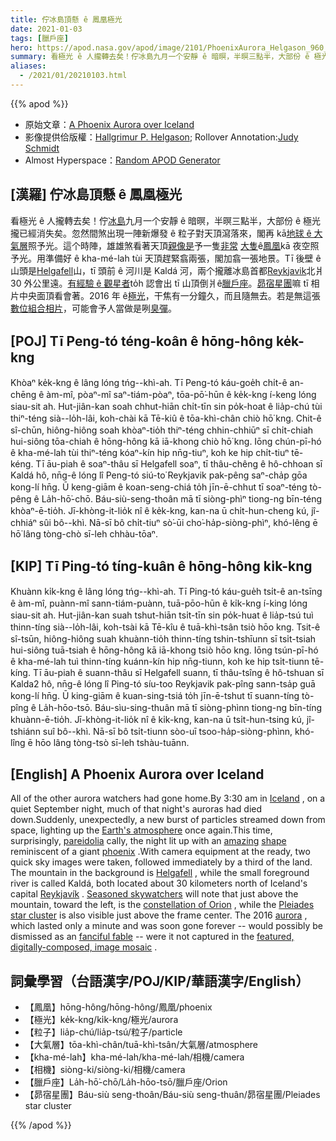 ```yaml
---
title: 佇冰島頂懸 ê 鳳凰極光
date: 2021-01-03
tags: [臘戶座]
hero: https://apod.nasa.gov/apod/image/2101/PhoenixAurora_Helgason_960_annotated.jpg
summary: 看極光 ê 人攏轉去矣！佇冰島九月一个安靜 ê 暗暝，半暝三點半，大部份 ê 極光攏已經消失矣。
aliases:
  - /2021/01/20210103.html
---
```


{{% apod %}}

- 原始文章：[A Phoenix Aurora over Iceland](https://apod.nasa.gov/apod/ap210103.html)
- 影像提供佮版權：[Hallgrimur P. Helgason](https://www.facebook.com/Icelandic.Photos); Rollover Annotation:[Judy Schmidt](http://geckzilla.com/)
- Almost Hyperspace：[Random APOD Generator](https://apod.nasa.gov/apod/random_apod.html)

## [漢羅] 佇冰島頂懸 ê 鳳凰極光

看極光 ê 人攏轉去矣！佇[冰島](https://en.wikipedia.org/wiki/Iceland)九月一个安靜 ê 暗暝，半暝三點半，大部份 ê 極光攏已經消失矣。忽然間煞出現一陣新爆發 ê 粒子對天頂瀉落來，閣再 kā[地球 ê 大氣層](http://www.nasa.gov/mission_pages/sunearth/science/atmosphere-layers2.html)照予光。這个時陣，雄雄煞看著天頂[親像是](https://en.wikipedia.org/wiki/Pareidolia)予一隻[非常](https://apod.nasa.gov/apod/ap140429.html) [大隻](https://apod.nasa.gov/apod/ap121003.html)ê[鳳凰](https://en.wikipedia.org/wiki/Phoenix_(mythology))kā 夜空照予光。用準備好 ê kha-mé-lah tùi 天頂趕緊翕兩張，閣加翕一張地景。Tī 後壁 ê 山頭是[Helgafell](https://www.youtube.com/watch?v=3BuhpUn0LsE)山，tī 頭前 ê 河川是 Kaldá 河，兩个攏離冰島首都[Reykjavik](https://youtu.be/-5exa7svE5Y)北爿 30 外公里遠。[有經驗 ê 觀星者](https://c2.staticflickr.com/8/7071/7180595308_f6ba60d0b8_b.jpg)to̍h 認會出 tī 山頂倒爿ê[臘戶座](https://apod.nasa.gov/apod/ap101117.html)。[昴宿星團](https://apod.nasa.gov/apod/ap140225.html)嘛 tī 相片中央面頂看會著。2016 年 ê[極光](https://spaceplace.nasa.gov/aurora/en/)，干焦有一分鐘久，而且隨無去。若是無這張[數位組合相片](https://www.facebook.com/Icelandic.Photos/photos/pb.1859684057503918.-2207520000.1458064624./2130278890444432/)，可能會予人當做是咧[臭彈](https://en.wikipedia.org/wiki/Tall_tale)。

## [POJ] Tī Peng-tó téng-koân ê hōng-hông ke̍k-kng

Khòaⁿ ke̍k-kng ê lâng lóng tńg--khì-ah. Tī Peng-tó káu-goe̍h chi̍t-ê an-chēng ê àm-mî, pòaⁿ-mî saⁿ-tiám-pòaⁿ, tōa-pō͘-hūn ê ke̍k-kng í-keng lóng siau-sit ah. Hut-jiân-kan soah chhut-hiān chi̍t-tīn sin po̍k-hoat ê lia̍p-chú tùi thiⁿ-téng sià--lo̍h-lâi, koh-chài kā Tē-kiû ê tōa-khì-chân chiò hō͘ kng. Chit-ê sî-chūn, hiông-hiông soah khòaⁿ-tio̍h thiⁿ-téng chhin-chhiūⁿ sī chi̍t-chiah hui-siông tōa-chiah ê hōng-hông kā iā-khong chiò hō͘ kng. Iōng chún-pī-hó ê kha-mé-lah tùi thiⁿ-téng kóaⁿ-kín hip nn̄g-tiuⁿ, koh ke hip chi̍t-tiuⁿ tē-kéng. Tī āu-piah ê soaⁿ-thâu sī Helgafell soaⁿ, tī thâu-chêng ê hô-chhoan sī Kaldá hô, nn̄g-ê lóng lî Peng-tó siú-to͘ Reykjavik pak-pêng saⁿ-cha̍p gōa kong-lí hn̄g. Ū keng-giām ê koan-seng-chiá to̍h jīn-ē-chhut tī soaⁿ-téng tò-pêng ê La̍h-hō͘-chō. Báu-siù-seng-thoân mā tī siòng-phìⁿ tiong-ng bīn-téng khòaⁿ-ē-tio̍h. Jī-khòng-it-lio̍k nî ê ke̍k-kng, kan-na ū chi̍t-hun-cheng kú, jî-chhiáⁿ sûi bô--khì. Nā-sī bô chi̍t-tiuⁿ sò͘-ūi cho͘-ha̍p-siòng-phìⁿ, khó-lêng ē hō͘ lâng tòng-chò sī-leh chhàu-tōaⁿ.

## [KIP] Tī Ping-tó tíng-kuân ê hōng-hông ki̍k-kng

Khuànn ki̍k-kng ê lâng lóng tńg--khì-ah. Tī Ping-tó káu-gue̍h tsi̍t-ê an-tsīng ê àm-mî, puànn-mî sann-tiám-puànn, tuā-pōo-hūn ê ki̍k-kng í-king lóng siau-sit ah. Hut-jiân-kan suah tshut-hiān tsi̍t-tīn sin po̍k-huat ê lia̍p-tsú tuì thinn-tíng sià--lo̍h-lâi, koh-tsài kā Tē-kîu ê tuā-khì-tsân tsiò hōo kng. Tsit-ê sî-tsūn, hiông-hiông suah khuànn-tio̍h thinn-tíng tshin-tshīunn sī tsi̍t-tsiah hui-siông tuā-tsiah ê hōng-hông kā iā-khong tsiò hōo kng. Iōng tsún-pī-hó ê kha-mé-lah tuì thinn-tíng kuánn-kín hip nn̄g-tiunn, koh ke hip tsi̍t-tiunn tē-kíng. Tī āu-piah ê suann-thâu sī Helgafell suann, tī thâu-tsîng ê hô-tshuan sī Kalda2 hô, nn̄g-ê lóng lî Ping-tó síu-too Reykjavik pak-pîng sann-tsa̍p guā kong-lí hn̄g. Ū king-giām ê kuan-sing-tsiá to̍h jīn-ē-tshut tī suann-tíng tò-pîng ê La̍h-hōo-tsō. Báu-sìu-sing-thuân mā tī siòng-phìnn tiong-ng bīn-tíng khuànn-ē-tio̍h. Jī-khòng-it-lio̍k nî ê ki̍k-kng, kan-na ū tsi̍t-hun-tsing kú, jî-tshiánn suî bô--khì. Nā-sī bô tsi̍t-tiunn sòo-uī tsoo-ha̍p-siòng-phìnn, khó-lîng ē hōo lâng tòng-tsò sī-leh tshàu-tuānn.

## [English] A Phoenix Aurora over Iceland

All of the other aurora watchers had gone home.By 3:30 am in [Iceland](https://en.wikipedia.org/wiki/Iceland) , on a quiet September night, much of that night's auroras had died down.Suddenly, unexpectedly, a new burst of particles streamed down from space, lighting up the [Earth's atmosphere](http://www.nasa.gov/mission_pages/sunearth/science/atmosphere-layers2.html) once again.This time, surprisingly, [pareidolia](https://en.wikipedia.org/wiki/Pareidolia) cally, the night lit up with an [amazing](https://apod.nasa.gov/apod/ap140429.html) [shape](https://apod.nasa.gov/apod/ap121003.html) reminiscent of a giant [phoenix](https://en.wikipedia.org/wiki/Phoenix_(mythology)) .With camera equipment at the ready, two quick sky images were taken, followed immediately by a third of the land. The mountain in the background is [Helgafell](https://www.youtube.com/watch?v=3BuhpUn0LsE) , while the small foreground river is called Kaldá, both located about 30 kilometers north of Iceland's capital [Reykjavík](https://youtu.be/-5exa7svE5Y) . [Seasoned skywatchers](https://c2.staticflickr.com/8/7071/7180595308_f6ba60d0b8_b.jpg) will note that just above the mountain, toward the left, is the [constellation of Orion](https://apod.nasa.gov/apod/ap101117.html) , while the [Pleiades](https://apod.nasa.gov/apod/ap140225.html) [star cluster](http://asterisk.apod.com/viewtopic.php?f=24&t=18009) is also visible just above the frame center. The 2016 [aurora](https://spaceplace.nasa.gov/aurora/en/) , which lasted only a minute and was soon gone forever -- would possibly be dismissed as an [fanciful fable](https://en.wikipedia.org/wiki/Tall_tale) -- were it not captured in the [featured, digitally-composed, image mosaic](https://www.facebook.com/Icelandic.Photos/photos/pb.1859684057503918.-2207520000.1458064624./2130278890444432/) .

## 詞彙學習（台語漢字/POJ/KIP/華語漢字/English）

- 【鳳凰】hōng-hông/hōng-hông/鳳凰/phoenix
- 【極光】ke̍k-kng/ki̍k-kng/極光/aurora
- 【粒子】lia̍p-chú/lia̍p-tsú/粒子/particle
- 【大氣層】tōa-khì-chân/tuā-khì-tsân/大氣層/atmosphere
- 【kha-mé-lah】kha-mé-lah/kha-mé-lah/相機/camera
- 【相機】siòng-ki/siòng-ki/相機/camera
- 【臘戶座】La̍h-hō͘-chō/La̍h-hōo-tsō/臘戶座/Orion
- 【昴宿星團】Báu-siù seng-thoân/Báu-siù seng-thuân/昴宿星團/Pleiades star cluster

{{% /apod %}}
